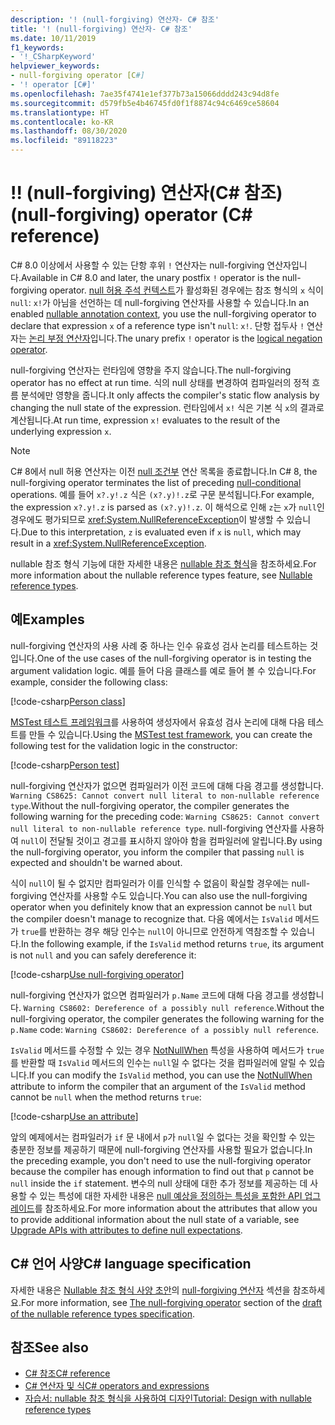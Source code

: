 ```yaml
---
description: '! (null-forgiving) 연산자- C# 참조'
title: '! (null-forgiving) 연산자- C# 참조'
ms.date: 10/11/2019
f1_keywords:
- '!_CSharpKeyword'
helpviewer_keywords:
- null-forgiving operator [C#]
- '! operator [C#]'
ms.openlocfilehash: 7ae35f4741e1ef377b73a15066dddd243c94d8fe
ms.sourcegitcommit: d579fb5e4b46745fd0f1f8874c94c6469ce58604
ms.translationtype: HT
ms.contentlocale: ko-KR
ms.lasthandoff: 08/30/2020
ms.locfileid: "89118223"
---
```

# <a name="-null-forgiving-operator-c-reference"></a><span data-ttu-id="6f15c-105">!</span><span class="sxs-lookup"><span data-stu-id="6f15c-105">!</span></span> <span data-ttu-id="6f15c-106">(null-forgiving) 연산자(C# 참조)</span><span class="sxs-lookup"><span data-stu-id="6f15c-106">(null-forgiving) operator (C# reference)</span></span>

<span data-ttu-id="6f15c-107">C# 8.0 이상에서 사용할 수 있는 단항 후위 `!` 연산자는 null-forgiving 연산자입니다.</span><span class="sxs-lookup"><span data-stu-id="6f15c-107">Available in C# 8.0 and later, the unary postfix `!` operator is the null-forgiving operator.</span></span> <span data-ttu-id="6f15c-108">[null 허용 주석 컨텍스트](../../nullable-references.md#nullable-annotation-context)가 활성화된 경우에는 참조 형식의 `x` 식이 `null`: `x!`가 아님을 선언하는 데 null-forgiving 연산자를 사용할 수 있습니다.</span><span class="sxs-lookup"><span data-stu-id="6f15c-108">In an enabled [nullable annotation context](../../nullable-references.md#nullable-annotation-context), you use the null-forgiving operator to declare that expression `x` of a reference type isn't `null`: `x!`.</span></span> <span data-ttu-id="6f15c-109">단항 접두사 `!` 연산자는 [논리 부정 연산자](boolean-logical-operators.md#logical-negation-operator-)입니다.</span><span class="sxs-lookup"><span data-stu-id="6f15c-109">The unary prefix `!` operator is the [logical negation operator](boolean-logical-operators.md#logical-negation-operator-).</span></span>

<span data-ttu-id="6f15c-110">null-forgiving 연산자는 런타임에 영향을 주지 않습니다.</span><span class="sxs-lookup"><span data-stu-id="6f15c-110">The null-forgiving operator has no effect at run time.</span></span> <span data-ttu-id="6f15c-111">식의 null 상태를 변경하여 컴파일러의 정적 흐름 분석에만 영향을 줍니다.</span><span class="sxs-lookup"><span data-stu-id="6f15c-111">It only affects the compiler's static flow analysis by changing the null state of the expression.</span></span> <span data-ttu-id="6f15c-112">런타임에서 `x!` 식은 기본 식 `x`의 결과로 계산됩니다.</span><span class="sxs-lookup"><span data-stu-id="6f15c-112">At run time, expression `x!` evaluates to the result of the underlying expression `x`.</span></span>

> [!NOTE]
> <span data-ttu-id="6f15c-113">C# 8에서 null 허용 연산자는 이전 [null 조건부](member-access-operators.md#null-conditional-operators--and-) 연산 목록을 종료합니다.</span><span class="sxs-lookup"><span data-stu-id="6f15c-113">In C# 8, the null-forgiving operator terminates the list of preceding [null-conditional](member-access-operators.md#null-conditional-operators--and-) operations.</span></span> <span data-ttu-id="6f15c-114">예를 들어 `x?.y!.z` 식은 `(x?.y)!.z`로 구문 분석됩니다.</span><span class="sxs-lookup"><span data-stu-id="6f15c-114">For example, the expression `x?.y!.z` is parsed as `(x?.y)!.z`.</span></span> <span data-ttu-id="6f15c-115">이 해석으로 인해 `z`는 `x`가 `null`인 경우에도 평가되므로 <xref:System.NullReferenceException>이 발생할 수 있습니다.</span><span class="sxs-lookup"><span data-stu-id="6f15c-115">Due to this interpretation, `z` is evaluated even if `x` is `null`, which may result in a <xref:System.NullReferenceException>.</span></span>

<span data-ttu-id="6f15c-116">nullable 참조 형식 기능에 대한 자세한 내용은 [nullable 참조 형식](../builtin-types/nullable-reference-types.md)을 참조하세요.</span><span class="sxs-lookup"><span data-stu-id="6f15c-116">For more information about the nullable reference types feature, see [Nullable reference types](../builtin-types/nullable-reference-types.md).</span></span>

## <a name="examples"></a><span data-ttu-id="6f15c-117">예</span><span class="sxs-lookup"><span data-stu-id="6f15c-117">Examples</span></span>

<span data-ttu-id="6f15c-118">null-forgiving 연산자의 사용 사례 중 하나는 인수 유효성 검사 논리를 테스트하는 것입니다.</span><span class="sxs-lookup"><span data-stu-id="6f15c-118">One of the use cases of the null-forgiving operator is in testing the argument validation logic.</span></span> <span data-ttu-id="6f15c-119">예를 들어 다음 클래스를 예로 들어 볼 수 있습니다.</span><span class="sxs-lookup"><span data-stu-id="6f15c-119">For example, consider the following class:</span></span>

[!code-csharp[Person class](snippets/shared/NullForgivingOperator.cs#PersonClass)]

<span data-ttu-id="6f15c-120">[MSTest 테스트 프레임워크](../../../core/testing/unit-testing-with-mstest.md)를 사용하여 생성자에서 유효성 검사 논리에 대해 다음 테스트를 만들 수 있습니다.</span><span class="sxs-lookup"><span data-stu-id="6f15c-120">Using the [MSTest test framework](../../../core/testing/unit-testing-with-mstest.md), you can create the following test for the validation logic in the constructor:</span></span>

[!code-csharp[Person test](snippets/shared/NullForgivingOperator.cs#TestPerson)]

<span data-ttu-id="6f15c-121">null-forgiving 연산자가 없으면 컴파일러가 이전 코드에 대해 다음 경고를 생성합니다. `Warning CS8625: Cannot convert null literal to non-nullable reference type`.</span><span class="sxs-lookup"><span data-stu-id="6f15c-121">Without the null-forgiving operator, the compiler generates the following warning for the preceding code: `Warning CS8625: Cannot convert null literal to non-nullable reference type`.</span></span> <span data-ttu-id="6f15c-122">null-forgiving 연산자를 사용하여 `null`이 전달될 것이고 경고를 표시하지 않아야 함을 컴파일러에 알립니다.</span><span class="sxs-lookup"><span data-stu-id="6f15c-122">By using the null-forgiving operator, you inform the compiler that passing `null` is expected and shouldn't be warned about.</span></span>

<span data-ttu-id="6f15c-123">식이 `null`이 될 수 없지만 컴파일러가 이를 인식할 수 없음이 확실할 경우에는 null-forgiving 연산자를 사용할 수도 있습니다.</span><span class="sxs-lookup"><span data-stu-id="6f15c-123">You can also use the null-forgiving operator when you definitely know that an expression cannot be `null` but the compiler doesn't manage to recognize that.</span></span> <span data-ttu-id="6f15c-124">다음 예에서는 `IsValid` 메서드가 `true`를 반환하는 경우 해당 인수는 `null`이 아니므로 안전하게 역참조할 수 있습니다.</span><span class="sxs-lookup"><span data-stu-id="6f15c-124">In the following example, if the `IsValid` method returns `true`, its argument is not `null` and you can safely dereference it:</span></span>

[!code-csharp[Use null-forgiving operator](snippets/shared/NullForgivingOperator.cs#UseNullForgiving)]

<span data-ttu-id="6f15c-125">null-forgiving 연산자가 없으면 컴파일러가 `p.Name` 코드에 대해 다음 경고를 생성합니다. `Warning CS8602: Dereference of a possibly null reference`.</span><span class="sxs-lookup"><span data-stu-id="6f15c-125">Without the null-forgiving operator, the compiler generates the following warning for the `p.Name` code: `Warning CS8602: Dereference of a possibly null reference`.</span></span>

<span data-ttu-id="6f15c-126">`IsValid` 메서드를 수정할 수 있는 경우 [NotNullWhen](xref:System.Diagnostics.CodeAnalysis.NotNullWhenAttribute) 특성을 사용하여 메서드가 `true`를 반환할 때 `IsValid` 메서드의 인수는 `null`일 수 없다는 것을 컴파일러에 알릴 수 있습니다.</span><span class="sxs-lookup"><span data-stu-id="6f15c-126">If you can modify the `IsValid` method, you can use the [NotNullWhen](xref:System.Diagnostics.CodeAnalysis.NotNullWhenAttribute) attribute to inform the compiler that an argument of the `IsValid` method cannot be `null` when the method returns `true`:</span></span>

[!code-csharp[Use an attribute](snippets/shared/NullForgivingOperator.cs#UseAttribute)]

<span data-ttu-id="6f15c-127">앞의 예제에서는 컴파일러가 `if` 문 내에서 `p`가 `null`일 수 없다는 것을 확인할 수 있는 충분한 정보를 제공하기 때문에 null-forgiving 연산자를 사용할 필요가 없습니다.</span><span class="sxs-lookup"><span data-stu-id="6f15c-127">In the preceding example, you don't need to use the null-forgiving operator because the compiler has enough information to find out that `p` cannot be `null` inside the `if` statement.</span></span> <span data-ttu-id="6f15c-128">변수의 null 상태에 대한 추가 정보를 제공하는 데 사용할 수 있는 특성에 대한 자세한 내용은 [null 예상을 정의하는 특성을 포함한 API 업그레이드](../attributes/nullable-analysis.md)를 참조하세요.</span><span class="sxs-lookup"><span data-stu-id="6f15c-128">For more information about the attributes that allow you to provide additional information about the null state of a variable, see [Upgrade APIs with attributes to define null expectations](../attributes/nullable-analysis.md).</span></span>

## <a name="c-language-specification"></a><span data-ttu-id="6f15c-129">C# 언어 사양</span><span class="sxs-lookup"><span data-stu-id="6f15c-129">C# language specification</span></span>

<span data-ttu-id="6f15c-130">자세한 내용은 [Nullable 참조 형식 사양 초안](~/_csharplang/proposals/csharp-8.0/nullable-reference-types-specification.md#the-null-forgiving-operator)의 [null-forgiving 연산자](~/_csharplang/proposals/csharp-8.0/nullable-reference-types-specification.md) 섹션을 참조하세요.</span><span class="sxs-lookup"><span data-stu-id="6f15c-130">For more information, see [The null-forgiving operator](~/_csharplang/proposals/csharp-8.0/nullable-reference-types-specification.md#the-null-forgiving-operator) section of the [draft of the nullable reference types specification](~/_csharplang/proposals/csharp-8.0/nullable-reference-types-specification.md).</span></span>

## <a name="see-also"></a><span data-ttu-id="6f15c-131">참조</span><span class="sxs-lookup"><span data-stu-id="6f15c-131">See also</span></span>

- [<span data-ttu-id="6f15c-132">C# 참조</span><span class="sxs-lookup"><span data-stu-id="6f15c-132">C# reference</span></span>](../index.md)
- [<span data-ttu-id="6f15c-133">C# 연산자 및 식</span><span class="sxs-lookup"><span data-stu-id="6f15c-133">C# operators and expressions</span></span>](index.md)
- [<span data-ttu-id="6f15c-134">자습서: nullable 참조 형식을 사용하여 디자인</span><span class="sxs-lookup"><span data-stu-id="6f15c-134">Tutorial: Design with nullable reference types</span></span>](../../tutorials/nullable-reference-types.md)
